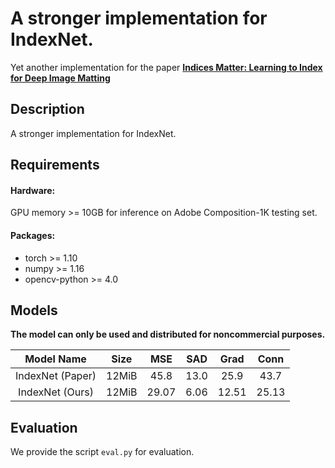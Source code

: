 # A stronger implementation for IndexNet.

Yet another implementation for the paper [**Indices Matter: Learning to Index for Deep Image Matting**](https://arxiv.org/abs/1908.00672)

## Description

A stronger implementation for IndexNet.

## Requirements
#### Hardware:

GPU memory >= 10GB for inference on Adobe Composition-1K testing set.

#### Packages:

- torch >= 1.10
- numpy >= 1.16
- opencv-python >= 4.0

## Models
**The model can only be used and distributed for noncommercial purposes.** 

| Model Name  |   Size   | MSE | SAD | Grad | Conn |
| :------------: |:-----------:| :----:|:---:|:---:|:---:|
| IndexNet (Paper) | 12MiB | 45.8 | 13.0 | 25.9 | 43.7 |
| IndexNet (Ours) | 12MiB | 29.07 | 6.06 | 12.51 | 25.13 |

## Evaluation
We provide the script `eval.py`  for evaluation.



